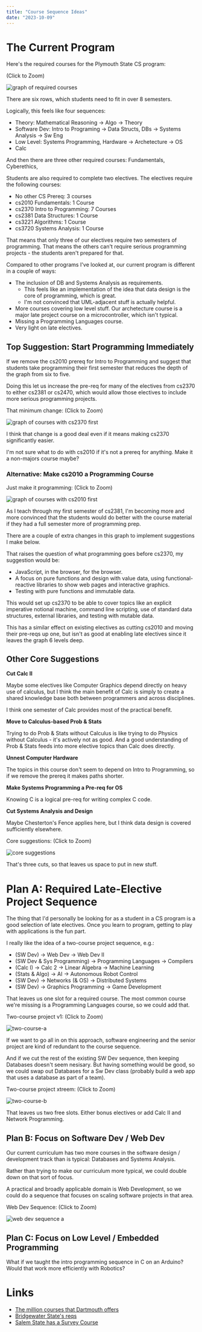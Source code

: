 ```yaml
---
title: "Course Sequence Ideas"
date: "2023-10-09"
---
```


# The Current Program

Here's the required courses for the Plymouth State CS program:

(Click to Zoom)

![graph of required courses](./seq2023.svg)

There are six rows, which students need to fit in over 8 semesters.

Logically, this feels like four sequences:

 - Theory: Mathematical Reasoning -> Algo -> Theory
 - Software Dev: Intro to Programing -> Data Structs, DBs -> Systems
   Analysis -> Sw Eng
 - Low Level: Systems Programming, Hardware -> Archetecture -> OS
 - Calc

And then there are three other required courses: Fundamentals, Cyberethics,

Students are also required to complete two electives. The electives
require the following courses:

 - No other CS Prereq: 3 courses
 - cs2010 Fundamentals: 1 Course
 - cs2370 Intro to Programming: 7 Courses
 - cs2381 Data Structures: 1 Course
 - cs3221 Algorithms: 1 Course
 - cs3720 Systems Analysis: 1 Course
 
That means that only three of our electives require two semesters of
programming. That means the others can't require serious programming
projects - the students aren't prepared for that.

Compared to other programs I've looked at, our current program is different in a
couple of ways:

 - The inclusion of DB and Systems Analysis as requirements.
   - This feels like an implementation of the idea that data design is the
     core of programming, which is great.
   - I'm not convinced that UML-adjacent stuff is actually helpful.
 - More courses covering low level stuff. Our archetecture course is a
   major late project course on a microcontroller, which isn't typical.
 - Missing a Programming Languages course.
 - Very light on late electives.


## Top Suggestion: Start Programming Immediately

If we remove the cs2010 prereq for Intro to Programming and suggest
that students take programming their first semester that reduces the
depth of the graph from six to five.

Doing this let us increase the pre-req for many of the electives from
cs2370 to either cs2381 or cs2470, which would allow those electives
to include more serious programming projects.

That minimum change: (Click to Zoom)

![graph of courses with cs2370 first](./cs2370-first.svg)

I think that change is a good deal even if it means making cs2370
significantly easier.

I'm not sure what to do with cs2010 if it's not a prereq for anything.
Make it a non-majors course maybe?


### Alternative: Make cs2010 a Programming Course

Just make it programming: (Click to Zoom)

![graph of courses with cs2010 first](./cs2010-codes.svg)

As I teach through my first semester of cs2381, I'm becoming more and
more convinced that the students would do better with the course
material if they had a full semester more of programming prep.

There are a couple of extra changes in this graph to implement
suggestions I make below.

That raises the question of what programming goes before cs2370, my
suggestion would be:

 - JavaScript, in the browser, for the browser.
 - A focus on pure functions and design with value data, using
   functional-reactive libraries to show web pages and interactive
   graphics.
 - Testing with pure functions and immutable data.

This would set up cs2370 to be able to cover topics like an explicit
imperative notional machine, command line scripting, use of standard
data structures, external libraries, and testing with mutable data.

This has a similar effect on existing electives as cutting cs2010 and
moving their pre-reqs up one, but isn't as good at enabling late
electives since it leaves the graph 6 levels deep.

## Other Core Suggestions

**Cut Calc II**

Maybe some electives like Computer Graphics depend directly on heavy
use of calculus, but I think the main benefit of Calc is simply to
create a shared knowledge base both between programmers and across
disciplines.

I think one semester of Calc provides most of the practical benefit.

**Move to Calculus-based Prob & Stats**

Trying to do Prob & Stats without Calculus is like trying to do
Physics without Calculus - it's actively not as good. And a good
understanding of Prob & Stats feeds into more elective topics than
Calc does directly.

**Unnest Computer Hardware**

The topics in this course don't seem to depend on Intro to
Programming, so if we remove the prereq it makes paths shorter.

**Make Systems Programming a Pre-req for OS**

Knowing C is a logical pre-req for writing complex C code.

**Cut Systems Analysis and Design**

Maybe Chesterton's Fence applies here, but I think data design is
covered sufficiently elsewhere.

Core suggestions: (Click to Zoom)

![core suggestions](./base-suggestions.svg)

That's three cuts, so that leaves us space to put in new stuff.


# Plan A: Required Late-Elective Project Sequence

The thing that I'd personally be looking for as a student in a CS
program is a good selection of late electives. Once you learn to
program, getting to play with applications is the fun part.

I really like the idea of a two-course project sequence, e.g.:

 - (SW Dev) -> Web Dev -> Web Dev II
 - (SW Dev & Sys Programming) -> Programming Languages -> Compilers
 - (Calc I) -> Calc 2 -> Linear Algebra -> Machine Learning
 - (Stats & Algo) -> AI -> Autonomous Robot Control
 - (SW Dev) -> Networks (& OS) -> Distributed Systems
 - (SW Dev) -> Graphics Programming -> Game Development

That leaves us one slot for a required course. The most common course
we're missing is a Programming Languages course, so we could add that.

Two-course project v1: (Click to Zoom)

![two-course-a](./two-course-a.svg)

If we want to go all in on this approach, software engineering and the
senior project are kind of redundant to the course sequence.

And if we cut the rest of the existing SW Dev sequence, then keeping
Databases doesn't seem nesisary. But having something would be good,
so we could swap out Databases for a Sw Dev class (probably build a
web app that uses a database as part of a team).

Two-course project xtreem: (Click to Zoom)

![two-course-b](./two-course-b.svg)

That leaves us two free slots. Either bonus electives or add Calc II
and Network Programming.


## Plan B: Focus on Software Dev / Web Dev

Our current curriculum has two more courses in the software design /
development track than is typical: Databases and Systems Analysis.

Rather than trying to make our curriculum more typical, we could
double down on that sort of focus.

A practical and broadly applicable domain is Web Development, so we
could do a sequence that focuses on scaling software projects in that
area.

Web Dev Sequence: (Click to Zoom)

![web dev sequence a](./web-dev-a.svg)


## Plan C: Focus on Low Level / Embedded Programming

What if we taught the intro programming sequence in C on an Arduino?
Would that work more efficiently with Robotics?

# Links

 - [The million courses that Dartmouth offers](
 https://dartmouth.smartcatalogiq.com/en/current/orc/departments-programs-undergraduate/computer-science/cosc-computer-science-undergraduate/)
 - [Bridgewater State's reqs](
 https://www.bridgew.edu/academics/majors-minors-undergraduate/computer-science)
 - [Salem State has a Survey Course](
 https://catalog.salemstate.edu/preview_program.php?catoid=36&poid=4126&hl=Computer+Science&returnto=search)



